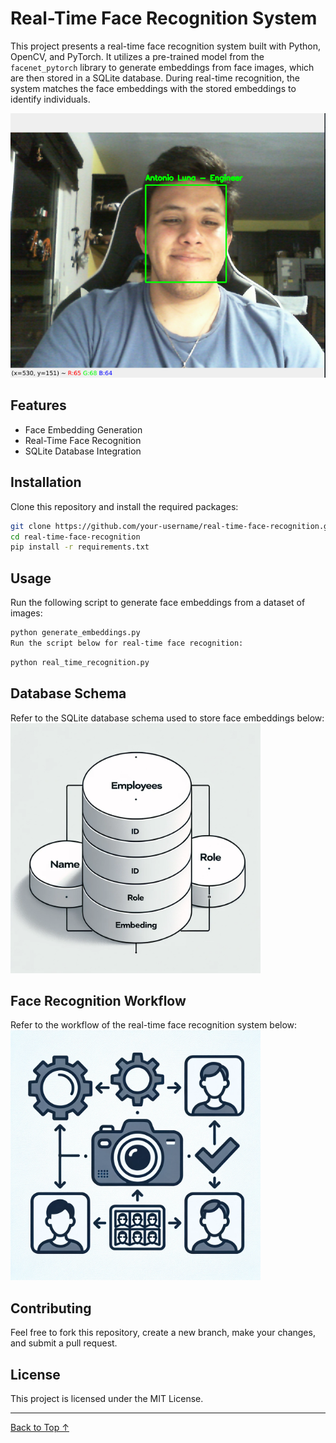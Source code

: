 # Real-Time Face Recognition System

This project presents a real-time face recognition system built with Python, OpenCV, and PyTorch. It utilizes a pre-trained model from the `facenet_pytorch` library to generate embeddings from face images, which are then stored in a SQLite database. During real-time recognition, the system matches the face embeddings with the stored embeddings to identify individuals.

![Example](images/example.png)

## Features
- Face Embedding Generation
- Real-Time Face Recognition
- SQLite Database Integration

## Installation
Clone this repository and install the required packages:
```bash
git clone https://github.com/your-username/real-time-face-recognition.git
cd real-time-face-recognition
pip install -r requirements.txt
```

## Usage
Run the following script to generate face embeddings from a dataset of images:
```bash
python generate_embeddings.py
Run the script below for real-time face recognition:
```

```bash
python real_time_recognition.py
```

## Database Schema
Refer to the SQLite database schema used to store face embeddings below:
<img src="images/diagram_1.png" width="400">

## Face Recognition Workflow
Refer to the workflow of the real-time face recognition system below:
<img src="images/diagram_2.png" width="400">

## Contributing
Feel free to fork this repository, create a new branch, make your changes, and submit a pull request.

## License
This project is licensed under the MIT License.

---

[Back to Top ↑](#real-time-face-recognition-system)
